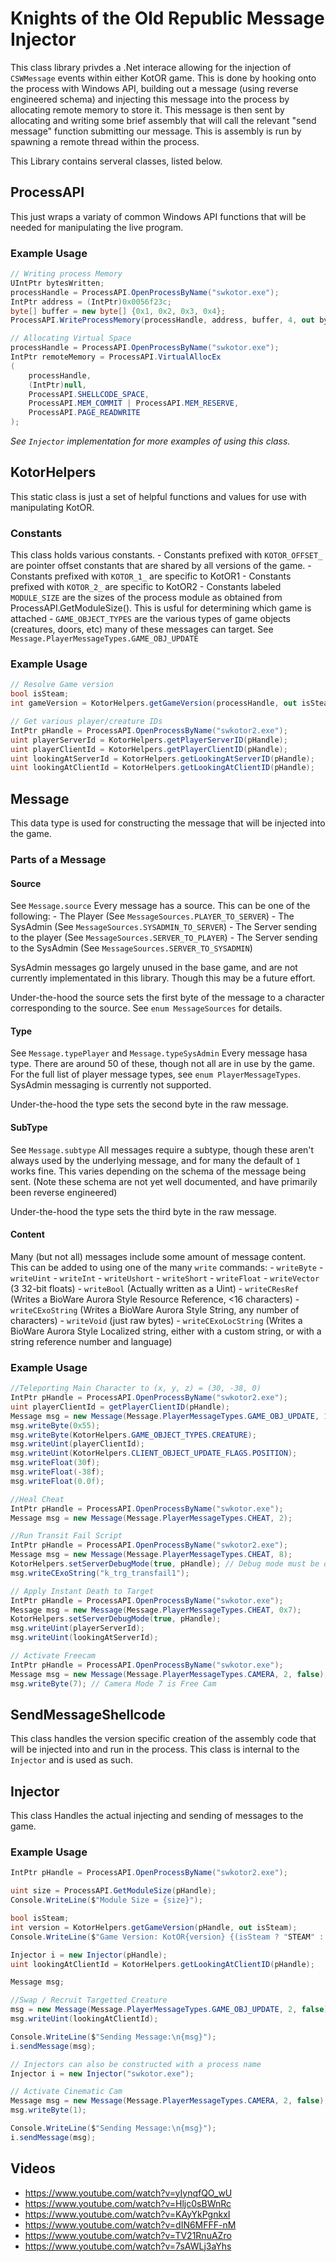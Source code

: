 
# Knights of the Old Republic Message Injector
This class library privdes a .Net interace allowing for the injection of `CSWMessage` events within either KotOR game. This is done by hooking onto the process with Windows API, building out a message (using reverse engineered schema) and injecting this message into the process by allocating remote memory to store it. This message is then sent by allocating and writing some brief assembly that will call the relevant "send message" function submitting our message. This is assembly is run by spawning a remote thread within the process.

This Library contains serveral classes, listed below.

## ProcessAPI

This just wraps a variaty of common Windows API functions that will be needed for manipulating the live program.

### Example Usage

```cs
// Writing process Memory
UIntPtr bytesWritten;
processHandle = ProcessAPI.OpenProcessByName("swkotor.exe");
IntPtr address = (IntPtr)0x0056f23c;
byte[] buffer = new byte[] {0x1, 0x2, 0x3, 0x4};
ProcessAPI.WriteProcessMemory(processHandle, address, buffer, 4, out bytesWritten);
```

```cs
// Allocating Virtual Space
processHandle = ProcessAPI.OpenProcessByName("swkotor.exe");
IntPtr remoteMemory = ProcessAPI.VirtualAllocEx
(
    processHandle,
    (IntPtr)null,
    ProcessAPI.SHELLCODE_SPACE,
    ProcessAPI.MEM_COMMIT | ProcessAPI.MEM_RESERVE,
    ProcessAPI.PAGE_READWRITE
);
```

_See `Injector` implementation for more examples of using this class._

## KotorHelpers

This static class is just a set of helpful functions and values for use with manipulating KotOR.

### Constants

This class holds various constants.
	- Constants prefixed with `KOTOR_OFFSET_` are pointer offset constants that are shared by all versions of the game.
	- Constants prefixed with `KOTOR_1_` are specific to KotOR1
	- Constants prefixed with `KOTOR_2_` are specific to KotOR2
	- Constants labeled `MODULE_SIZE` are the sizes of the process module as obtained from ProcessAPI.GetModuleSize(). This is usful for determining which game is attached
	- `GAME_OBJECT_TYPES` are the various types of game objects (creatures, doors, etc) many of these messages can target. See `Message.PlayerMessageTypes.GAME_OBJ_UPDATE`
	
### Example Usage

```cs
// Resolve Game version
bool isSteam;
int gameVersion = KotorHelpers.getGameVersion(processHandle, out isSteam);
```

```cs
// Get various player/creature IDs
IntPtr pHandle = ProcessAPI.OpenProcessByName("swkotor2.exe");
uint playerServerId = KotorHelpers.getPlayerServerID(pHandle);
uint playerClientId = KotorHelpers.getPlayerClientID(pHandle);
uint lookingAtServerId = KotorHelpers.getLookingAtServerID(pHandle);
uint lookingAtClientId = KotorHelpers.getLookingAtClientID(pHandle);
```

## Message

This data type is used for constructing the message that will be injected into the game.

### Parts of a Message

#### Source

See `Message.source`
Every message has a source. This can be one of the following:
	- The Player (See `MessageSources.PLAYER_TO_SERVER`)
	- The SysAdmin (See `MessageSources.SYSADMIN_TO_SERVER`)
	- The Server sending to the player (See `MessageSources.SERVER_TO_PLAYER`)
	- The Server sending to the SysAdmin (See `MessageSources.SERVER_TO_SYSADMIN`)

SysAdmin messages go largely unused in the base game, and are not currently implementated in this library. Though this may be a future effort.

Under-the-hood the source sets the first byte of the message to a character corresponding to the source. See `enum MessageSources` for details.

#### Type

See `Message.typePlayer` and `Message.typeSysAdmin`
Every message hasa type. There are around 50 of these, though not all are in use by the game. For the full list of player message types, see `enum PlayerMessageTypes`. SysAdmin messaging is currently not supported.

Under-the-hood the type sets the second byte in the raw message.

#### SubType

See `Message.subtype`
All messages require a subtype, though these aren't always used by the underlying message, and for many the default of `1` works fine. This varies depending on the schema of the message being sent. (Note these schema are not yet well documented, and have primarily been reverse engineered)

Under-the-hood the type sets the third byte in the raw message.

#### Content

Many (but not all) messages include some amount of message content. This can be added to using one of the many `write` commands:
	- `writeByte`
	- `writeUint`
	- `writeInt`
	- `writeUshort`
	- `writeShort`
	- `writeFloat`
	- `writeVector` (3 32-bit floats)
	- `writeBool` (Actually written as a Uint)
	- `writeCResRef` (Writes a BioWare Aurora Style Resource Reference, <16 characters)
	- `writeCExoString` (Writes a BioWare Aurora Style String, any number of characters)
	- `writeVoid` (just raw bytes)
	- `writeCExoLocString` (Writes a BioWare Aurora Style Localized string, either with a custom string, or with a string reference number and language)
	
### Example Usage

```cs
//Teleporting Main Character to (x, y, z) = (30, -38, 0)
IntPtr pHandle = ProcessAPI.OpenProcessByName("swkotor2.exe");
uint playerClientId = getPlayerClientID(pHandle);
Message msg = new Message(Message.PlayerMessageTypes.GAME_OBJ_UPDATE, 1, false);
msg.writeByte(0x55);
msg.writeByte(KotorHelpers.GAME_OBJECT_TYPES.CREATURE);
msg.writeUint(playerClientId);
msg.writeUint(KotorHelpers.CLIENT_OBJECT_UPDATE_FLAGS.POSITION);
msg.writeFloat(30f);
msg.writeFloat(-38f);
msg.writeFloat(0.0f);
```

```cs
//Heal Cheat
IntPtr pHandle = ProcessAPI.OpenProcessByName("swkotor.exe");
Message msg = new Message(Message.PlayerMessageTypes.CHEAT, 2);
```

```cs
//Run Transit Fail Script
IntPtr pHandle = ProcessAPI.OpenProcessByName("swkotor2.exe");
Message msg = new Message(Message.PlayerMessageTypes.CHEAT, 8);
KotorHelpers.setServerDebugMode(true, pHandle); // Debug mode must be on to run scripts
msg.writeCExoString("k_trg_transfail1");
```

```cs
// Apply Instant Death to Target
IntPtr pHandle = ProcessAPI.OpenProcessByName("swkotor.exe");
Message msg = new Message(Message.PlayerMessageTypes.CHEAT, 0x7);
KotorHelpers.setServerDebugMode(true, pHandle);
msg.writeUint(playerServerId);
msg.writeUint(lookingAtServerId);
```
	
```cs
// Activate Freecam
IntPtr pHandle = ProcessAPI.OpenProcessByName("swkotor.exe");
Message msg = new Message(Message.PlayerMessageTypes.CAMERA, 2, false);
msg.writeByte(7); // Camera Mode 7 is Free Cam
```

## SendMessageShellcode

This class handles the version specific creation of the assembly code that will be injected into and run in the process. This class is internal to the `Injector` and is used as such.
	
## Injector

This class Handles the actual injecting and sending of messages to the game.

### Example Usage

```cs
IntPtr pHandle = ProcessAPI.OpenProcessByName("swkotor2.exe");

uint size = ProcessAPI.GetModuleSize(pHandle);
Console.WriteLine($"Module Size = {size}");

bool isSteam;
int version = KotorHelpers.getGameVersion(pHandle, out isSteam);
Console.WriteLine($"Game Version: KotOR{version} {(isSteam ? "STEAM" : "")}");

Injector i = new Injector(pHandle);
uint lookingAtClientId = KotorHelpers.getLookingAtClientID(pHandle);

Message msg;

//Swap / Recruit Targetted Creature
msg = new Message(Message.PlayerMessageTypes.GAME_OBJ_UPDATE, 2, false);
msg.writeUint(lookingAtClientId);

Console.WriteLine($"Sending Message:\n{msg}");
i.sendMessage(msg);
```

```cs
// Injectors can also be constructed with a process name
Injector i = new Injector("swkotor.exe");

// Activate Cinematic Cam
Message msg = new Message(Message.PlayerMessageTypes.CAMERA, 2, false);
msg.writeByte(1); 

Console.WriteLine($"Sending Message:\n{msg}");
i.sendMessage(msg);
```

## Videos
- https://www.youtube.com/watch?v=yIynqfQO_wU
- https://www.youtube.com/watch?v=Hljc0sBWnRc
- https://www.youtube.com/watch?v=KAyYkPgnkxI
- https://www.youtube.com/watch?v=dIN6MFFF-nM
- https://www.youtube.com/watch?v=TV21RnuAZro
- https://www.youtube.com/watch?v=7sAWLj3aYhs
